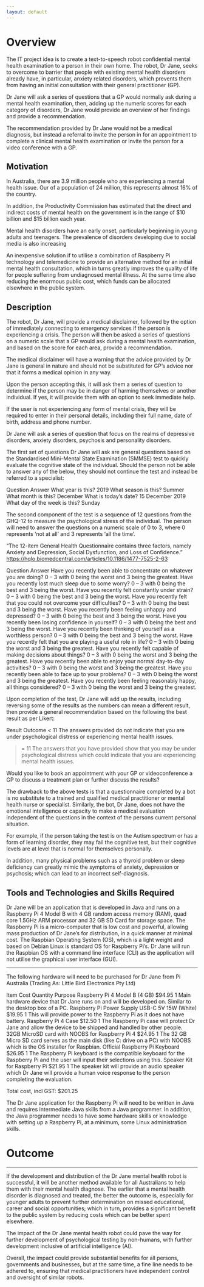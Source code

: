 ```yaml
---
layout: default
---
```


# Overview

The IT project idea is to create a text-to-speech robot confidential mental health examination to a person in their own home. The robot, Dr Jane, seeks to overcome to barrier that people with existing mental health disorders already have, in particular, anxiety related disorders, which prevents them from having an initial consultation with their general practitioner (GP).

Dr Jane will ask a series of questions that a GP would normally ask during a mental health examination, then, adding up the numeric scores for each category of disorders, Dr Jane would provide an overview of her findings and provide a recommendation.

The recommendation provided by Dr Jane would not be a medical diagnosis, but instead a referral to invite the person in for an appointment to complete a clinical mental health examination or invite the person for a video conference with a GP.

## Motivation

In Australia, there are 3.9 million people who are experiencing a mental health issue. Our of a population of 24 million, this represents almost 16% of the country.

In addition, the Productivity Commission has estimated that the direct and indirect costs of mental health on the government is in the range of $10 billion and $15 billion each year.

Mental health disorders have an early onset, particularly beginning in young adults and teenagers. The prevalence of disorders developing due to social media is also increasing <fact something here> 

An inexpensive solution if to utilise a combination of Raspberry Pi technology and telemedicine to provide an alternative method for an initial mental health consultation, which in turns greatly improves the quality of life for people suffering from undiagnosed mental illness. At the same time also reducing the enormous public cost, which funds can be allocated elsewhere in the public system.

## Description

The robot, Dr Jane, will provide a medical disclaimer, followed by the option of immediately connecting to emergency services if the person is experiencing a crisis. The person will then be asked a series of questions on a numeric scale that a GP would ask during a mental health examination, and based on the score for each area, provide a recommendation.

The medical disclaimer will have a warning that the advice provided by Dr Jane is general in nature and should not be substituted for GP’s advice nor that it forms a medical opinion in any way.

Upon the person accepting this, it will ask them a series of question to determine if the person may be in danger of harming themselves or another individual. If yes, it will provide them with an option to seek immediate help.

If the user is not experiencing any form of mental crisis, they will be required to enter in their personal details, including their full name, date of birth, address and phone number.

Dr Jane will ask a series of question that focus on the realms of depressive disorders, anxiety disorders, psychosis and personality disorders. 

The first set of questions Dr Jane will ask are general questions based on the Standardised Mini-Mental State Examination (SMMSE) test to quickly evaluate the cognitive state of the individual. Should the person not be able to answer any of the below, they should not continue the test and instead be referred to a specialist:

Question	Answer
What year is this?	2019
What season is this?	Summer
What month is this?	December
What is today’s date?	15 December 2019
What day of the week is this?	Sunday

The second component of the test is a sequence of 12 questions from the GHQ-12 to measure the psychological stress of the individual. The person will need to answer the questions on a numeric scale of 0 to 3, where 0 represents ‘not at all’ and 3 represents ‘all the time’.

“The 12-item General Health Questionnaire contains three factors, namely Anxiety and Depression, Social Dysfunction, and Loss of Confidence.”  https://hqlo.biomedcentral.com/articles/10.1186/1477-7525-2-63 

Question	Answer
Have you recently been able to concentrate on whatever you are doing?	0 – 3 with 0 being the worst and 3 being the greatest.
Have you recently lost much sleep due to some worry?
	0 – 3 with 0 being the best and 3 being the worst.
Have you recently felt constantly under strain?	0 – 3 with 0 being the best and 3 being the worst.
Have you recently felt that you could not overcome your difficulties?	0 – 3 with 0 being the best and 3 being the worst.
Have you recently been feeling unhappy and depressed?	0 – 3 with 0 being the best and 3 being the worst.
Have you recently been losing confidence in yourself?	0 – 3 with 0 being the best and 3 being the worst.
Have you recently been thinking of yourself as a worthless person?	0 – 3 with 0 being the best and 3 being the worst.
Have you recently felt that you are playing a useful role in life?	0 – 3 with 0 being the worst and 3 being the greatest.
Have you recently felt capable of making decisions about things?	0 – 3 with 0 being the worst and 3 being the greatest.
Have you recently been able to enjoy your normal day-to-day activities?	0 – 3 with 0 being the worst and 3 being the greatest.
Have you recently been able to face up to your problems?	0 – 3 with 0 being the worst and 3 being the greatest.
Have you recently been feeling reasonably happy, all things considered?	0 – 3 with 0 being the worst and 3 being the greatest.

Upon completion of the test, Dr Jane will add up the results, including reversing some of the results as the numbers can mean a different result, then provide a general recommendation based on the following the best result as per Likert:

Result	Outcome
< 11	The answers provided do not indicate that you are under psychological distress or experiencing mental health issues.
>= 11	The answers that you have provided show that you may be under psychological distress which could indicate that you are experiencing mental health issues.

Would you like to book an appointment with your GP or videoconference a GP to discuss a treatment plan or further discuss the results?

The drawback to the above tests is that a questionnaire completed by a bot is no substitute to a trained and qualified medical practitioner or mental health nurse or specialist. Similarly, the bot, Dr Jane, does not have the emotional intelligence or capacity to make a medical evaluation independent of the questions in the context of the persons current personal situation.

For example, if the person taking the test is on the Autism spectrum or has a form of learning disorder, they may fail the cognitive test, but their cognitive levels are at level that is normal for themselves personally.

In addition, many physical problems such as a thyroid problem or sleep deficiency can greatly mimic the symptoms of anxiety, depression or psychosis; which can lead to an incorrect self-diagnosis.

## Tools and Technologies and Skills Required

Dr Jane will be an application that is developed in Java and runs on a Raspberry Pi 4 Model B with 4 GB random access memory (RAM), quad core 1.5GHz ARM processor and 32 GB SD Card for storage space. The Raspberry Pi is a micro-computer that is low cost and powerful, allowing mass production of Dr Jane’s for distribution, in a quick manner at minimal cost. The Raspbian Operating System (OS), which is a light weight and based on Debian Linux is standard OS for Raspberry Pi’s. Dr Jane will run the Raspbian OS with a command line interface (CLI) as the application will not utilise the graphical user interface (GUI).

* * *

The following hardware will need to be purchased for Dr Jane from Pi Australia (Trading As: Little Bird Electronics Pty Ltd)

Item	Cost	Quantity	Purpose
Raspberry Pi 4 Model B (4 GB)	$94.95	1	Main hardware device that Dr Jane runs on and will be developed on. Similar to the desktop box of a PC.
Raspberry Pi Power Supply USB-C 5V 15W (White)	$19.95	1	This will provide power to the Raspberry Pi as it does not have battery.
Raspberry Pi 4 Case	$12.50	1	The Raspberry Pi case will protect Dr Jane and allow the device to be shipped and handled by other people.
32GB MicroSD card with NOOBS for Raspberry Pi 4	$24.95	1	The 32 GB Micro SD card serves as the main disk (like C: drive on a PC) with NOOBS which is the OS installer for Raspbian.
Official Raspberry Pi Keyboard	$26.95	1	The Raspberry Pi keyboard is the compatible keyboard for the Raspberry Pi and the user will input their selections using this.
Speaker Kit for Raspberry Pi	$21.95	1	The speaker kit will provide an audio speaker which Dr Jane will provide a human voice response to the person completing the evaluation.

Total cost, incl GST: $201.25

The Dr Jane application for the Raspberry Pi will need to be written in Java and requires intermediate Java skills from a Java programmer. In addition, the Java programmer needs to have some hardware skills or knowledge with setting up a Raspberry Pi, at a minimum, some Linux administration skills.

# Outcome
* * *

If the development and distribution of the Dr Jane mental health robot is successful, it will be another method available for all Australians to help them with their mental health diagnose. The earlier that a mental health disorder is diagnosed and treated, the better the outcome is, especially for younger adults to prevent further determination on missed educational, career and social opportunities; which in turn, provides a significant benefit to the public system by reducing costs which can be better spent elsewhere.

The impact of the Dr Jane mental health robot could pave the way for further development of psychological testing by non-humans, with further development inclusive of artificial intelligence (AI).

Overall, the impact could provide substantial benefits for all persons, governments and businesses, but at the same time, a fine line needs to be adhered to, ensuring that medical practitioners have independent control and oversight of similar robots.
